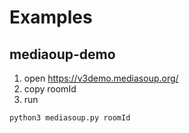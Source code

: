 # Examples

## mediaoup-demo

1. open https://v3demo.mediasoup.org/
2. copy roomId
3. run
```bash
python3 mediasoup.py roomId
```
